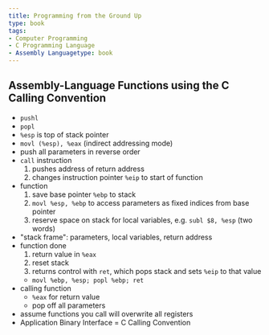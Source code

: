 ```yaml
---
title: Programming from the Ground Up
type: book
tags:
- Computer Programming
- C Programming Language
- Assembly Languagetype: book
---
```


## Assembly-Language Functions using the C Calling Convention
- `pushl`
- `popl`
- `%esp` is top of stack pointer
- `movl (%esp), %eax` (indirect addressing mode)
- push all parameters in reverse order
- `call` instruction
  1.  pushes address of return address
  2.  changes instruction pointer `%eip` to start of function
- function
  1.  save base pointer `%ebp` to stack
  2.  `movl %esp, %ebp` to access parameters as fixed indices from base pointer
  3.  reserve space on stack for local variables, e.g. `subl $8, %esp` (two words)
- "stack frame": parameters, local variables, return address
- function done
  1.  return value in `%eax`
  2.  reset stack
  3.  returns control with `ret`, which pops stack and sets `%eip` to that value
  - `movl %ebp, %esp; popl %ebp; ret`
- calling function
  - `%eax` for return value
  - pop off all parameters
- assume functions you call will overwrite all registers
- Application Binary Interface = C Calling Convention
